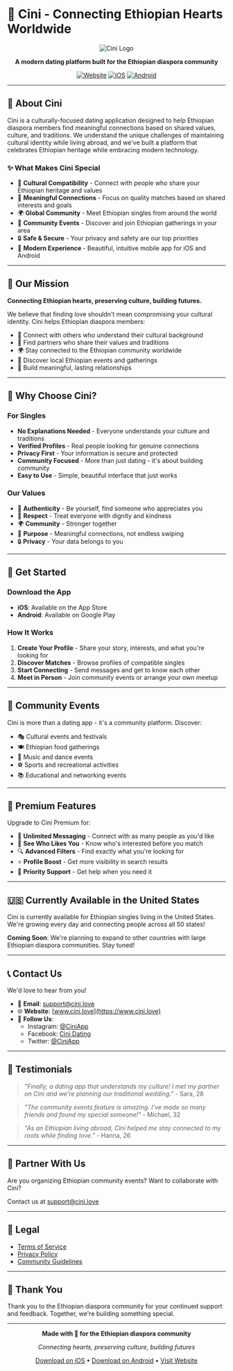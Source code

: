 # 💝 Cini - Connecting Ethiopian Hearts Worldwide

<div align="center">

![Cini Logo](https://via.placeholder.com/200x200/D4AF37/FFFFFF?text=Cini)

**A modern dating platform built for the Ethiopian diaspora community**

[![Website](https://img.shields.io/badge/Website-cini.love-D4AF37?style=for-the-badge)](https://www.cini.love)
[![iOS](https://img.shields.io/badge/iOS-App_Store-000000?style=for-the-badge&logo=apple&logoColor=white)](https://apps.apple.com)
[![Android](https://img.shields.io/badge/Android-Google_Play-3DDC84?style=for-the-badge&logo=android&logoColor=white)](https://play.google.com)

</div>

---

## 🌟 About Cini

Cini is a culturally-focused dating application designed to help Ethiopian diaspora members find meaningful connections based on shared values, culture, and traditions. We understand the unique challenges of maintaining cultural identity while living abroad, and we've built a platform that celebrates Ethiopian heritage while embracing modern technology.

### ✨ What Makes Cini Special

- 🎯 **Cultural Compatibility** - Connect with people who share your Ethiopian heritage and values
- 💬 **Meaningful Connections** - Focus on quality matches based on shared interests and goals
- 🌍 **Global Community** - Meet Ethiopian singles from around the world
- 🎉 **Community Events** - Discover and join Ethiopian gatherings in your area
- 🔒 **Safe & Secure** - Your privacy and safety are our top priorities
- 📱 **Modern Experience** - Beautiful, intuitive mobile app for iOS and Android

---

## 🎯 Our Mission

**Connecting Ethiopian hearts, preserving culture, building futures.**

We believe that finding love shouldn't mean compromising your cultural identity. Cini helps Ethiopian diaspora members:

- 🤝 Connect with others who understand their cultural background
- 💑 Find partners who share their values and traditions
- 🌍 Stay connected to the Ethiopian community worldwide
- 🎊 Discover local Ethiopian events and gatherings
- 💝 Build meaningful, lasting relationships

---

## 🌈 Why Choose Cini?

### For Singles
- **No Explanations Needed** - Everyone understands your culture and traditions
- **Verified Profiles** - Real people looking for genuine connections
- **Privacy First** - Your information is secure and protected
- **Community Focused** - More than just dating - it's about building community
- **Easy to Use** - Simple, beautiful interface that just works

### Our Values
- 🤝 **Authenticity** - Be yourself, find someone who appreciates you
- 💝 **Respect** - Treat everyone with dignity and kindness
- 🌍 **Community** - Stronger together
- 🎯 **Purpose** - Meaningful connections, not endless swiping
- 🔒 **Privacy** - Your data belongs to you

---

## 📱 Get Started

### Download the App
- **iOS**: Available on the App Store
- **Android**: Available on Google Play

### How It Works
1. **Create Your Profile** - Share your story, interests, and what you're looking for
2. **Discover Matches** - Browse profiles of compatible singles
3. **Start Connecting** - Send messages and get to know each other
4. **Meet in Person** - Join community events or arrange your own meetup

---

## 🎊 Community Events

Cini is more than a dating app - it's a community platform. Discover:
- 🎭 Cultural events and festivals
- 🍽️ Ethiopian food gatherings
- 🎵 Music and dance events
- ⚽ Sports and recreational activities
- 📚 Educational and networking events

---

## 💎 Premium Features

Upgrade to Cini Premium for:
- 💬 **Unlimited Messaging** - Connect with as many people as you'd like
- 👀 **See Who Likes You** - Know who's interested before you match
- 🔍 **Advanced Filters** - Find exactly what you're looking for
- ⭐ **Profile Boost** - Get more visibility in search results
- 🎯 **Priority Support** - Get help when you need it

---

## 🇺🇸 Currently Available in the United States

Cini is currently available for Ethiopian singles living in the United States. We're growing every day and connecting people across all 50 states!

**Coming Soon**: We're planning to expand to other countries with large Ethiopian diaspora communities. Stay tuned!

---

## 📞 Contact Us

We'd love to hear from you!

- 📧 **Email**: support@cini.love
- 🌐 **Website**: [www.cini.love](https://www.cini.love)
- 📱 **Follow Us**: 
  - Instagram: [@CiniApp](https://instagram.com/ciniapp)
  - Facebook: [Cini Dating](https://facebook.com/ciniapp)
  - Twitter: [@CiniApp](https://twitter.com/ciniapp)

---

## 💬 Testimonials

> *"Finally, a dating app that understands my culture! I met my partner on Cini and we're planning our traditional wedding."* - Sara, 28

> *"The community events feature is amazing. I've made so many friends and found my special someone!"* - Michael, 32

> *"As an Ethiopian living abroad, Cini helped me stay connected to my roots while finding love."* - Hanna, 26

---

## 🤝 Partner With Us

Are you organizing Ethiopian community events? Want to collaborate with Cini?

Contact us at support@cini.love

---

## 📄 Legal

- [Terms of Service](https://www.cini.love/terms)
- [Privacy Policy](https://www.cini.love/privacy)
- [Community Guidelines](https://www.cini.love/guidelines)

---

## 🙏 Thank You

Thank you to the Ethiopian diaspora community for your continued support and feedback. Together, we're building something special.

---

<div align="center">

**Made with 💝 for the Ethiopian diaspora community**

*Connecting hearts, preserving culture, building futures*

[Download on iOS](https://apps.apple.com) • [Download on Android](https://play.google.com) • [Visit Website](https://www.cini.love)

</div>
